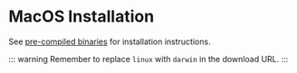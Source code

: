 # MacOS Installation

See [pre-compiled binaries](/getting-started/installation/linux#pre-compiled-binaries) for installation instructions.


::: warning
Remember to replace `linux` with `darwin` in the download URL.
:::
